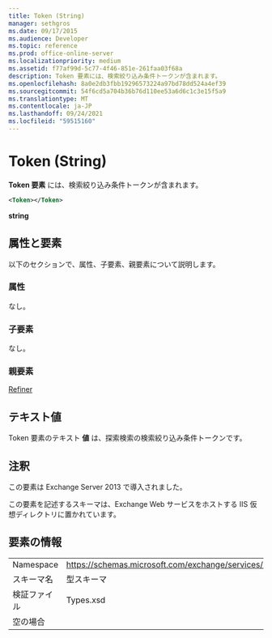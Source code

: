 ```yaml
---
title: Token (String)
manager: sethgros
ms.date: 09/17/2015
ms.audience: Developer
ms.topic: reference
ms.prod: office-online-server
ms.localizationpriority: medium
ms.assetid: f77af99d-5c77-4f46-851e-261faa03f68a
description: Token 要素には、検索絞り込み条件トークンが含まれます。
ms.openlocfilehash: 8a0e2db3fbb19296573224a97bd78dd524a4ef39
ms.sourcegitcommit: 54f6cd5a704b36b76d110ee53a6d6c1c3e15f5a9
ms.translationtype: MT
ms.contentlocale: ja-JP
ms.lasthandoff: 09/24/2021
ms.locfileid: "59515160"
---
```

# <a name="token-string"></a>Token (String)

**Token 要素** には、検索絞り込み条件トークンが含まれます。 
  
```XML
<Token></Token>
```

 **string**
## <a name="attributes-and-elements"></a>属性と要素

以下のセクションで、属性、子要素、親要素について説明します。
  
### <a name="attributes"></a>属性

なし。
  
### <a name="child-elements"></a>子要素

なし。
  
### <a name="parent-elements"></a>親要素

[Refiner](refiner.md)
  
## <a name="text-value"></a>テキスト値

Token 要素のテキスト **値** は、探索検索の検索絞り込み条件トークンです。 
  
## <a name="remarks"></a>注釈

この要素は Exchange Server 2013 で導入されました。
  
この要素を記述するスキーマは、Exchange Web サービスをホストする IIS 仮想ディレクトリに置かれています。
  
## <a name="element-information"></a>要素の情報

|||
|:-----|:-----|
|Namespace  <br/> |https://schemas.microsoft.com/exchange/services/2006/types  <br/> |
|スキーマ名  <br/> |型スキーマ  <br/> |
|検証ファイル  <br/> |Types.xsd  <br/> |
|空の場合  <br/> ||
   

